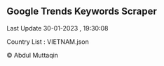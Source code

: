 

## Google Trends Keywords Scraper 
 
Last Update 30-01-2023 , 19:30:08

Country List :
VIETNAM.json



© Abdul Muttaqin 
